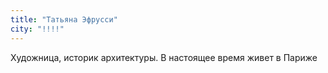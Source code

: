 ```yaml
---
title: "Татьяна Эфрусси"
city: "!!!!"
---
```


Художница, историк архитектуры. В настоящее время живет в Париже
